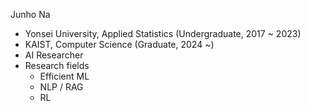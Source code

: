 Junho Na

- Yonsei University, Applied Statistics (Undergraduate, 2017 ~ 2023)
- KAIST, Computer Science (Graduate, 2024 ~) 
- AI Researcher
- Research fields
  - Efficient ML
  - NLP / RAG
  - RL
